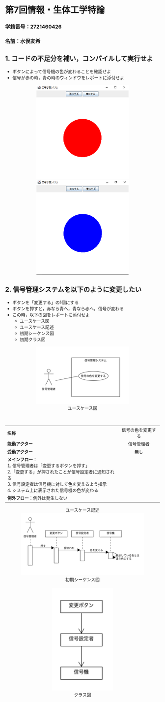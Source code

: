 # 第7回情報・生体工学特論

### 学籍番号：2721460426
### 名前：水俣友希

## 1. コードの不足分を補い，コンパイルして実行せよ
- ボタンによって信号機の色が変わることを確認せよ
- 信号が赤の時，青の時のウィンドウをレポートに添付せよ
<div style="text-align: center;">
<img src="./image/signalred.png" width="300">
<br>
<img src="./image/signalblue.png" width="300">
</div>

## 2. 信号管理システムを以下のように変更したい
- ボタンを「変更する」の1個にする
- ボタンを押すと，赤なら青へ，青なら赤へ，信号が変わる
- この時，以下の図をレポートに添付せよ
  - ユースケース図
  - ユースケース記述
  - 初期シーケンス図
  - 初期クラス図

<div style="text-align: center;">
  <img src="./image/usecase.png" width="300">
</div>
<div style="text-align: center;">
  ユースケース図
</div>
  <br><br>

<div style="text-align: center;">

  |||
  |:----|---|
  |**名称**        |信号の色を変更する|
  |**能動アクター**|信号管理者|
  |**受動アクター**|無し|
  |**メインフロー**：<br>1. 信号管理者は「変更するボタンを押す」<br>2.「変更する」が押されたことが信号設定者に通知される<br>3. 信号設定者は信号機に対して色を変えるよう指示<br>4. システム上に表示された信号機の色が変わる|
  |**例外フロー**：例外は発生しない|
</div>
<div style="text-align: center;">
ユースケース記述
</div>

<div style="text-align: center;">
  <img src="./image/firstsequence.png" width="400">
</div>

<div style="text-align: center;">
  初期シーケンス図
  <br><br>
</div>

<div style="text-align: center;">
  <img src="./image/class.png" width="200">
</div>
<div style="text-align: center;">
  クラス図
</div>
